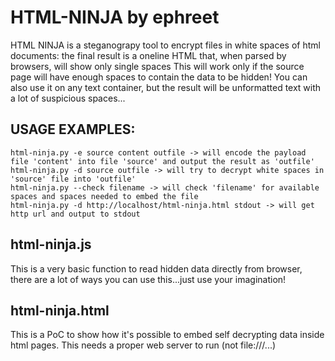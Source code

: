 # HTML-NINJA by ephreet

HTML NINJA is a steganograpy tool to encrypt files in white spaces of html documents: the final result is a oneline HTML that, when parsed by browsers, will show only single spaces
This will work only if the source page will have enough spaces to contain the data to be hidden!
You can also use it on any text container, but the result will be unformatted text with a lot of suspicious spaces...


## USAGE EXAMPLES:
```
html-ninja.py -e source content outfile -> will encode the payload file 'content' into file 'source' and output the result as 'outfile'
html-ninja.py -d source outfile -> will try to decrypt white spaces in 'source' file into 'outfile'
html-ninja.py --check filename -> will check 'filename' for available spaces and spaces needed to embed the file
html-ninja.py -d http://localhost/html-ninja.html stdout -> will get http url and output to stdout
```

## html-ninja.js

This is a very basic function to read hidden data directly from browser, there are a lot of ways you can use this...just use your imagination!


## html-ninja.html

This is a PoC to show how it's possible to embed self decrypting data inside html pages. This needs a proper web server to run (not file:///...)
